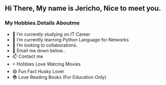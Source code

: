 ## Hi There, My name is Jericho, Nice to meet you. ##

### My Hobbies.Details Aboutme ###
- 🔭 I’m currently studying on IT Career
- 🌱 I’m currently learning Python Language for Networks
- 👯 I’m looking to collaborations.
- 💬 Email me down below..
- 📫 Contact me
- ⚡ Hobbies Love Watcing Movies
- 😄 Fun Fact Husky Lover
- 📚 Love Reading Books (For Education Only)



<!---
JerichoQuirong/JerichoQuirong is a ✨ special ✨ repository because its `README.md` (this file) appears on your GitHub profile.
You can click the Preview link to take a look at your changes.
--->
